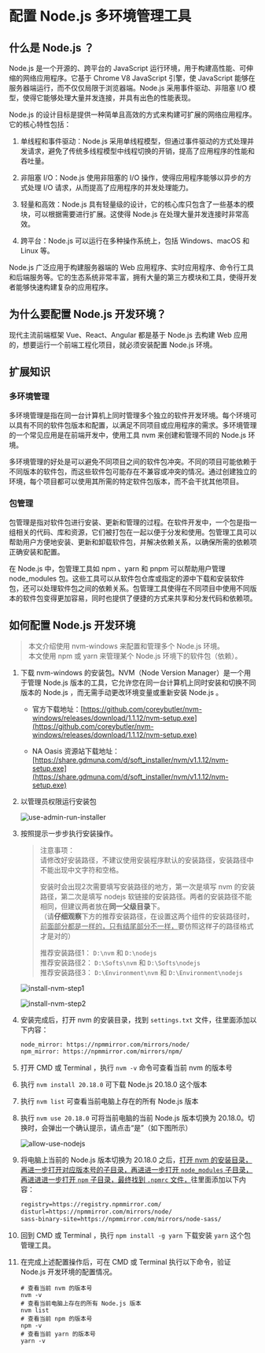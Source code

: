 # 配置 Node.js 多环境管理工具

## 什么是 Node.js ？

Node.js 是一个开源的、跨平台的 JavaScript 运行环境，用于构建高性能、可伸缩的网络应用程序。它基于 Chrome V8 JavaScript 引擎，使 JavaScript 能够在服务器端运行，而不仅仅局限于浏览器端。Node.js 采用事件驱动、非阻塞 I/O 模型，使得它能够处理大量并发连接，并具有出色的性能表现。

Node.js 的设计目标是提供一种简单且高效的方式来构建可扩展的网络应用程序。它的核心特性包括：

1. 单线程和事件驱动：Node.js 采用单线程模型，但通过事件驱动的方式处理并发请求，避免了传统多线程模型中线程切换的开销，提高了应用程序的性能和吞吐量。

2. 非阻塞 I/O：Node.js 使用非阻塞的 I/O 操作，使得应用程序能够以异步的方式处理 I/O 请求，从而提高了应用程序的并发处理能力。

3. 轻量和高效：Node.js 具有轻量级的设计，它的核心库只包含了一些基本的模块，可以根据需要进行扩展。这使得 Node.js 在处理大量并发连接时非常高效。

4. 跨平台：Node.js 可以运行在多种操作系统上，包括 Windows、macOS 和 Linux 等。

Node.js 广泛应用于构建服务器端的 Web 应用程序、实时应用程序、命令行工具和后端服务等。它的生态系统非常丰富，拥有大量的第三方模块和工具，使得开发者能够快速构建复杂的应用程序。

## 为什么要配置 Node.js 开发环境？

现代主流前端框架 Vue、React、Angular 都是基于 Node.js 去构建 Web 应用的，想要运行一个前端工程化项目，就必须安装配置 Node.js 环境。

## 扩展知识

### 多环境管理

多环境管理是指在同一台计算机上同时管理多个独立的软件开发环境。每个环境可以具有不同的软件包版本和配置，以满足不同项目或应用程序的需求。多环境管理的一个常见应用是在前端开发中，使用工具 nvm 来创建和管理不同的 Node.js 环境。

多环境管理的好处是可以避免不同项目之间的软件包冲突。不同的项目可能依赖于不同版本的软件包，而这些软件包可能存在不兼容或冲突的情况。通过创建独立的环境，每个项目都可以使用其所需的特定软件包版本，而不会干扰其他项目。

### 包管理

包管理是指对软件包进行安装、更新和管理的过程。在软件开发中，一个包是指一组相关的代码、库和资源，它们被打包在一起以便于分发和使用。包管理工具可以帮助用户方便地安装、更新和卸载软件包，并解决依赖关系，以确保所需的依赖项正确安装和配置。

在 Node.js 中，包管理工具如 npm 、yarn 和 pnpm 可以帮助用户管理 node_modules 包。这些工具可以从软件包仓库或指定的源中下载和安装软件包，还可以处理软件包之间的依赖关系。包管理工具使得在不同项目中使用不同版本的软件包变得更加容易，同时也提供了便捷的方式来共享和分发代码和依赖项。

## 如何配置 Node.js 开发环境

> 本文介绍使用 nvm-windows 来配置和管理多个 Node.js 环境。  
> 本文使用 npm 或 yarn 来管理某个 Node.js 环境下的软件包（依赖）。

1. 下载 nvm-windows 的安装包。NVM（Node Version Manager）是一个用于管理 Node.js 版本的工具，它允许您在同一台计算机上同时安装和切换不同版本的 Node.js ，而无需手动更改环境变量或重新安装 Node.js 。

    - 官方下载地址：[https://github.com/coreybutler/nvm-windows/releases/download/1.1.12/nvm-setup.exe](https://github.com/coreybutler/nvm-windows/releases/download/1.1.12/nvm-setup.exe)

    - NA Oasis 资源站下载地址：[https://share.gdmuna.com/d/soft_installer/nvm/v1.1.12/nvm-setup.exe](https://share.gdmuna.com/d/soft_installer/nvm/v1.1.12/nvm-setup.exe)

2. 以管理员权限运行安装包

    ![use-admin-run-installer](/web/prepare/multiple-env/use-admin-run-installer.png)

3. 按照提示一步步执行安装操作。

    > 注意事项：  
    > 请修改好安装路径，不建议使用安装程序默认的安装路径，安装路径中不能出现中文字符和空格。
    >
    > 安装时会出现2次需要填写安装路径的地方，第一次是填写 nvm 的安装路径，第二次是填写 nodejs 软链接的安装路径。两者的安装路径不能相同，但建议两者放在**同一父级目录**下。  
    > （请**仔细观察**下方的推荐安装路径，在设置这两个组件的安装路径时，<u>前面部分都是一样的，只有结尾部分不一样，</u>要仿照这样子的路径格式才是对的）
    >
    > 推荐安装路径1： `D:\nvm` 和 `D:\nodejs`  
    > 推荐安装路径2： `D:\Softs\nvm` 和 `D:\Softs\nodejs`  
    > 推荐安装路径3： `D:\Environment\nvm` 和 `D:\Environment\nodejs`

    ![install-nvm-step1](/web/prepare/multiple-env/install-nvm-step1.png)

    ![install-nvm-step2](/web/prepare/multiple-env/install-nvm-step2.png)

4. 安装完成后，打开 nvm 的安装目录，找到 `settings.txt` 文件，往里面添加以下内容：

    ```txt
    node_mirror: https://npmmirror.com/mirrors/node/
    npm_mirror: https://npmmirror.com/mirrors/npm/
    ```

5. 打开 CMD 或 Terminal ，执行 `nvm -v` 命令可查看当前 nvm 的版本号

6. 执行 `nvm install 20.18.0` 可下载 Node.js 20.18.0 这个版本

7. 执行 `nvm list` 可查看当前电脑上存在的所有 Node.js 版本

8. 执行 `nvm use 20.18.0` 可将当前电脑的当前 Node.js 版本切换为 20.18.0。切换时，会弹出一个确认提示，请点击“是”（如下图所示）

    ![allow-use-nodejs](/web/prepare/multiple-env/allow-use-nodejs.png)

9. 将电脑上当前的 Node.js 版本切换为 20.18.0 之后，<u>打开 nvm 的安装目录，再进一步打开对应版本号的子目录，再进进一步打开 `node_modules` 子目录，再进进进一步打开 `npm` 子目录，最终找到 `.npmrc` 文件，</u>往里面添加以下内容：

    ```txt
    registry=https://registry.npmmirror.com/
    disturl=https://npmmirror.com/mirrors/node/
    sass-binary-site=https://npmmirror.com/mirrors/node-sass/
    ```

10. 回到 CMD 或 Terminal ，执行 `npm install -g yarn` 下载安装 `yarn` 这个包管理工具。

11. 在完成上述配置操作后，可在 CMD 或 Terminal 执行以下命令，验证 Node.js 开发环境的配置情况。

    ```shell
    # 查看当前 nvm 的版本号
    nvm -v
    # 查看当前电脑上存在的所有 Node.js 版本
    nvm list
    # 查看当前 npm 的版本号
    npm -v
    # 查看当前 yarn 的版本号
    yarn -v
    ```
